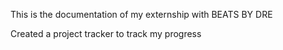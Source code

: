 This is the documentation of my externship with BEATS BY DRE


Created a project tracker to track my progress
